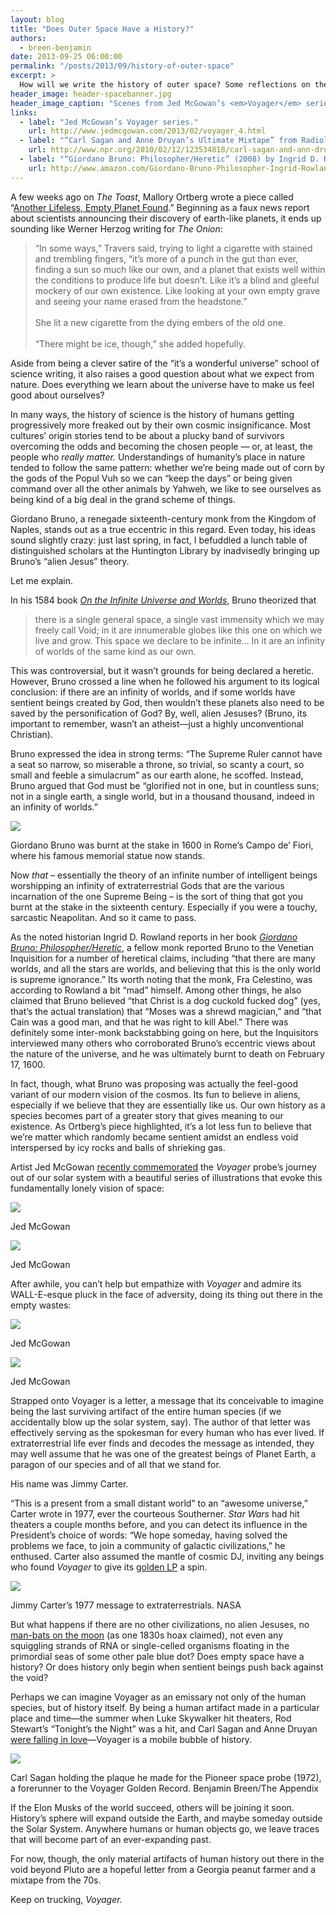 ```yaml
---
layout: blog
title: "Does Outer Space Have a History?"
authors:
  - breen-benjamin
date: 2013-09-25 06:00:00
permalink: "/posts/2013/09/history-of-outer-space"
excerpt: >
  How will we write the history of outer space? Some reflections on the nature of the void from Giordano Bruno to Jimmy Carter.
header_image: header-spacebanner.jpg
header_image_caption: "Scenes from Jed McGowan’s <em>Voyager</em> series."
links: 
  - label: "Jed McGowan’s Voyager series."
    url: http://www.jedmcgowan.com/2013/02/voyager_4.html
  - label: "“Carl Sagan and Anne Druyan’s Ultimate Mixtape” from Radiolab"
    url: http://www.npr.org/2010/02/12/123534818/carl-sagan-and-ann-druyans-ultimate-mix-tape
  - label: "“Giordano Bruno: Philosopher/Heretic” (2008) by Ingrid D. Rowland"
    url: http://www.amazon.com/Giordano-Bruno-Philosopher-Ingrid-Rowland/dp/0226730247
---
```

A few weeks ago on *The Toast*, Mallory Ortberg wrote a piece called “[Another Lifeless, Empty Planet Found]( http://the-toast.net/2013/09/03/another-lifeless-planet-found/).” Beginning as a faux news report about scientists announcing their discovery of earth-like planets, it ends up sounding like Werner Herzog writing for *The Onion*:

>“In some ways,” Travers said, trying to light a cigarette with stained and trembling fingers, “it’s more of a punch in the gut than ever, finding a sun so much like our own, and a planet that exists well within the conditions to produce life but doesn’t. Like it’s a blind and gleeful mockery of our own existence. Like looking at your own empty grave and seeing your name erased from the headstone.” <br> <br>
>She lit a new cigarette from the dying embers of the old one. <br> <br>
>“There might be ice, though,” she added hopefully.

Aside from being a clever satire of the “it’s a wonderful universe” school of science writing, it also raises a good question about what we expect from nature. Does everything we learn about the universe have to make us feel good about ourselves? 

In many ways, the history of science is the history of humans getting progressively more freaked out by their own cosmic insignificance. Most cultures’ origin stories tend to be about a plucky band of survivors overcoming the odds and becoming the chosen people — or, at least, the people who *really matter.* Understandings of humanity’s place in nature tended to follow the same pattern: whether we’re being made out of corn by the gods of the Popul Vuh so we can “keep the days” or being given command over all the other animals by Yahweh, we like to see ourselves as being kind of a big deal in the grand scheme of things. 

Giordano Bruno, a renegade sixteenth-century monk from the Kingdom of Naples, stands out as a true eccentric in this regard. Even today, his ideas sound slightly crazy: just last spring, in fact, I befuddled a lunch table of distinguished scholars at the Huntington Library by inadvisedly bringing up Bruno’s “alien Jesus” theory. 

Let me explain. 

In his 1584 book [*On the Infinite Universe and Worlds*](http://www.positiveatheism.org/hist/brunoiuw0.htm), Bruno theorized that

>there is a single general space, a single vast immensity which we may freely call Void; in it are innumerable globes like this one on which we live and grow. This space we declare to be infinite… In it are an infinity of worlds of the same kind as our own.

This was controversial, but it wasn’t grounds for being declared a heretic. However, Bruno crossed a line when he followed his argument to its logical conclusion: if there are an infinity of worlds, and if some worlds have sentient beings created by God, then wouldn’t these planets also need to be saved by the personification of God? By, well, alien Jesuses? (Bruno, its important to remember, wasn’t an atheist—just a highly unconventional Christian). 

Bruno expressed the idea in strong terms: “The Supreme Ruler cannot have a seat so narrow, so miserable a throne, so trivial, so scanty a court, so small and feeble a simulacrum” as our earth alone, he scoffed. Instead, Bruno argued that God must be “glorified not in one, but in countless suns; not in a single earth, a single world, but in a thousand thousand, indeed in an infinity of worlds.”

<div class="inline-image">
  <a rel="lightbox" href="/images/blog/2013/09/bruno-large.jpg">
    <img src="/images/blog/2013/09/bruno-medium.jpg" />
  </a>
  <p class="caption">
    Giordano Bruno was burnt at the stake in 1600 in Rome’s Campo de’ Fiori, where his famous memorial statue now stands.
  </p>
</div>

Now *that* – essentially the theory of an infinite number of intelligent beings worshipping an infinity of extraterrestrial Gods that are the various incarnation of the one Supreme Being – is the sort of thing that got you burnt at the stake in the sixteenth century. Especially if you were a touchy, sarcastic Neapolitan. And so it came to pass.

As the noted historian Ingrid D. Rowland reports in her book [*Giordano Bruno: Philosopher/Heretic*](http://www.amazon.com/Giordano-Bruno-Philosopher-Ingrid-Rowland/dp/0226730247), a fellow monk reported Bruno to the Venetian Inquisition for a number of heretical claims, including “that there are many worlds, and all the stars are worlds, and believing that this is the only world is supreme ignorance.” Its worth noting that the monk, Fra Celestino, was according to Rowland a bit “mad” himself. Among other things, he also claimed that Bruno believed “that Christ is a dog cuckold fucked dog” (yes, that’s the actual translation) that “Moses was a shrewd magician,” and “that Cain was a good man, and that he was right to kill Abel.” There was definitely some inter-monk backstabbing going on here, but the Inquisitors interviewed many others who corroborated Bruno’s eccentric views about the nature of the universe, and he was ultimately burnt to death on February 17, 1600.

In fact, though, what Bruno was proposing was actually the feel-good variant of our modern vision of the cosmos. Its fun to believe in aliens, especially if we believe that they are essentially like us. Our own history as a species becomes part of a greater story that gives meaning to our existence. As Ortberg’s piece highlighted, it’s a lot less fun to believe that we’re matter which randomly became sentient amidst an endless void interspersed by icy rocks and balls of shrieking gas. 

Artist Jed McGowan [recently commemorated](http://www.jedmcgowan.com/2013/02/voyager_4.html) the *Voyager* probe’s journey out of our solar system with a beautiful series of illustrations that evoke this fundamentally lonely vision of space:

<div class="inline-image">
  <a rel="lightbox" href="/images/blog/2013/09/voyager_comic_12-large.jpg">
    <img src="/images/blog/2013/09/voyager_comic_12-medium.jpg" />
  </a>
  <p class="caption">
    <span class="credit">
      Jed McGowan
    </span>
  </p>
</div>

<div class="inline-image">
  <a rel="lightbox" href="/images/blog/2013/09/voyager_comic_19-large.jpg">
    <img src="/images/blog/2013/09/voyager_comic_19-medium.jpg" />
  </a>
  <p class="caption">
    <span class="credit">
      Jed McGowan
    </span>
  </p>
</div>

After awhile, you can’t help but empathize with *Voyager* and admire its WALL-E-esque pluck in the face of adversity, doing its thing out there in the empty wastes:

<div class="inline-image">
  <a rel="lightbox" href="/images/blog/2013/09/voyager_comic_30-large.jpg">
    <img src="/images/blog/2013/09/voyager_comic_30-medium.jpg" />
  </a>
  <p class="caption">
    <span class="credit">
      Jed McGowan
    </span>
  </p>
</div>

<div class="inline-image">
  <a rel="lightbox" href="/images/blog/2013/09/voyager_comic_32-large.jpg">
    <img src="/images/blog/2013/09/voyager_comic_32-medium.jpg" />
  </a>
  <p class="caption">
    <span class="credit">
      Jed McGowan
    </span>
  </p>
</div>

 
Strapped onto Voyager is a letter, a message that its conceivable to imagine being the last surviving artifact of the entire human species (if we accidentally blow up the solar system, say). The author of that letter was effectively serving as the spokesman for every human who has ever lived. If extraterrestrial life ever finds and decodes the message as intended, they may well assume that he was one of the greatest beings of Planet Earth, a paragon of our species and of all that we stand for. 

His name was Jimmy Carter. 

“This is a present from a small distant world” to an “awesome universe,” Carter wrote in 1977, ever the courteous Southerner. *Star Wars* had hit theaters a couple months before, and you can detect its influence in the President’s choice of words: “We hope someday, having solved the problems we face, to join a community of galactic civilizations,” he enthused. Carter also assumed the mantle of cosmic DJ, inviting any beings who found *Voyager* to give its [golden LP](https://en.wikipedia.org/wiki/Voyager_Golden_Record) a spin.

<div class="inline-image">
  <a rel="lightbox" href="/images/blog/2013/09/cater_voyager-large.jpg">
    <img src="/images/blog/2013/09/cater_voyager-medium.jpg" />
  </a>
  <p class="caption">
    Jimmy Carter’s 1977 message to extraterrestrials.
    <span class="credit">
      NASA
    </span>
  </p>
</div>

But what happens if there are no other civilizations, no alien Jesuses, no [man-bats on the moon](http://theappendix.net/issues/2013/4/death-of-a-sailor-a-novel-history-of-murder-in-1830s-new-york) (as one 1830s hoax claimed), not even any squiggling strands of RNA or single-celled organisms floating in the primordial seas of some other pale blue dot? Does empty space have a history? Or does history only begin when sentient beings push back against the void?

Perhaps we can imagine Voyager as an emissary not only of the human species, but of history itself. By being a human artifact made in a particular place and time—the summer when Luke Skywalker hit theaters, Rod Stewart’s “Tonight’s the Night” was a hit, and Carl Sagan and Anne Druyan [were falling in love](http://www.npr.org/2010/02/12/123534818/carl-sagan-and-ann-druyans-ultimate-mix-tape)—Voyager is a mobile bubble of history. 

<div class="inline-image">
  <a rel="lightbox" href="/images/blog/2013/09/sagan1-large.jpg">
    <img src="/images/blog/2013/09/sagan1-medium.jpg" />
  </a>
  <p class="caption">
    Carl Sagan holding the plaque he made for the Pioneer space probe (1972), a forerunner to the Voyager Golden Record.
    <span class="credit">
      Benjamin Breen/The Appendix
    </span>
  </p>
</div>

If the Elon Musks of the world succeed, others will be joining it soon. History’s sphere will expand outside the Earth, and maybe someday outside the Solar System. Anywhere humans or human objects go, we leave traces that will become part of an ever-expanding past. 

For now, though, the only material artifacts of human history out there in the void beyond Pluto are a hopeful letter from a Georgia peanut farmer and a mixtape from the 70s. 

Keep on trucking, *Voyager.*